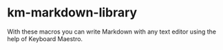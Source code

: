 km-markdown-library
===================

With these macros you can write Markdown with any text editor using the help of Keyboard Maestro.
